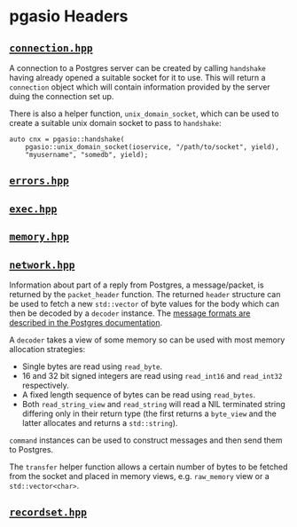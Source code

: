 # pgasio Headers


## [`connection.hpp`](./connection.hpp#L9)

A connection to a Postgres server can be created by calling `handshake` having already opened a suitable socket for it to use. This will return a `connection` object which will contain information provided by the server duing the connection set up.

There is also a helper function, `unix_domain_socket`, which can be used to create a suitable unix domain socket to pass to `handshake`:

    auto cnx = pgasio::handshake(
        pgasio::unix_domain_socket(ioservice, "/path/to/socket", yield),
        "myusername", "somedb", yield);


## [`errors.hpp`](./errors.hpp#L9)

## [`exec.hpp`](./exec.hpp#L9)

## [`memory.hpp`](./memory.hpp#L9)

## [`network.hpp`](./network.hpp#L9)

Information about part of a reply from Postgres, a message/packet, is returned by the `packet_header` function. The returned `header` structure can be used to fetch a new `std::vector` of byte values for the body which can then be decoded by a `decoder` instance. The [message formats are described in the Postgres documentation](https://www.postgresql.org/docs/current/static/protocol-message-formats.html).

A `decoder` takes a view of some memory so can be used with most memory allocation strategies:

* Single bytes are read using `read_byte`.
* 16 and 32 bit signed integers are read using `read_int16` and `read_int32` respectively.
* A fixed length sequence of bytes can be read using `read_bytes`.
* Both `read_string_view` and `read_string` will read a NIL terminated string differing only in their return type (the first returns a `byte_view` and the latter allocates and returns a `std::string`).

`command` instances can be used to construct messages and then send them to Postgres.

The `transfer` helper function allows a certain number of bytes to be fetched from the socket and placed in memory views, e.g. `raw_memory` view or a `std::vector<char>`.


## [`recordset.hpp`](./recordset.hpp#L9)

